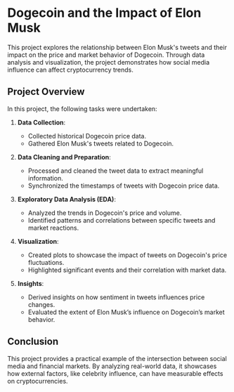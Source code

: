 # Dogecoin and the Impact of Elon Musk

This project explores the relationship between Elon Musk's tweets and their impact on the price and market behavior of Dogecoin. Through data analysis and visualization, the project demonstrates how social media influence can affect cryptocurrency trends.

## Project Overview

In this project, the following tasks were undertaken:

1. **Data Collection**: 
   - Collected historical Dogecoin price data.
   - Gathered Elon Musk's tweets related to Dogecoin.

2. **Data Cleaning and Preparation**:
   - Processed and cleaned the tweet data to extract meaningful information.
   - Synchronized the timestamps of tweets with Dogecoin price data.

3. **Exploratory Data Analysis (EDA)**:
   - Analyzed the trends in Dogecoin's price and volume.
   - Identified patterns and correlations between specific tweets and market reactions.

4. **Visualization**:
   - Created plots to showcase the impact of tweets on Dogecoin's price fluctuations.
   - Highlighted significant events and their correlation with market data.

5. **Insights**:
   - Derived insights on how sentiment in tweets influences price changes.
   - Evaluated the extent of Elon Musk’s influence on Dogecoin’s market behavior.


## Conclusion

This project provides a practical example of the intersection between social media and financial markets. By analyzing real-world data, it showcases how external factors, like celebrity influence, can have measurable effects on cryptocurrencies.

